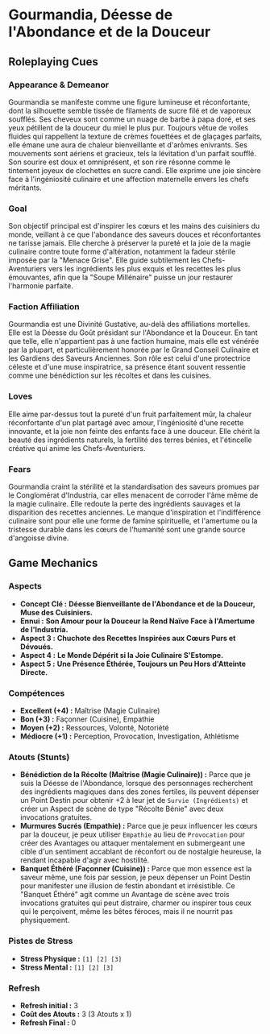 # Gourmandia, Déesse de l'Abondance et de la Douceur

## Roleplaying Cues

### Appearance & Demeanor
Gourmandia se manifeste comme une figure lumineuse et réconfortante, dont la silhouette semble tissée de filaments de sucre filé et de vaporeux soufflés. Ses cheveux sont comme un nuage de barbe à papa doré, et ses yeux pétillent de la douceur du miel le plus pur. Toujours vêtue de voiles fluides qui rappellent la texture de crèmes fouettées et de glaçages parfaits, elle émane une aura de chaleur bienveillante et d'arômes enivrants. Ses mouvements sont aériens et gracieux, tels la lévitation d'un parfait soufflé. Son sourire est doux et omniprésent, et son rire résonne comme le tintement joyeux de clochettes en sucre candi. Elle exprime une joie sincère face à l'ingéniosité culinaire et une affection maternelle envers les chefs méritants.

### Goal
Son objectif principal est d'inspirer les cœurs et les mains des cuisiniers du monde, veillant à ce que l'abondance des saveurs douces et réconfortantes ne tarisse jamais. Elle cherche à préserver la pureté et la joie de la magie culinaire contre toute forme d'altération, notamment la fadeur stérile imposée par la "Menace Grise". Elle guide subtilement les Chefs-Aventuriers vers les ingrédients les plus exquis et les recettes les plus émouvantes, afin que la "Soupe Millénaire" puisse un jour restaurer l'harmonie parfaite.

### Faction Affiliation
Gourmandia est une Divinité Gustative, au-delà des affiliations mortelles. Elle est la Déesse du Goût présidant sur l'Abondance et la Douceur. En tant que telle, elle n'appartient pas à une faction humaine, mais elle est vénérée par la plupart, et particulièrement honorée par le Grand Conseil Culinaire et les Gardiens des Saveurs Anciennes. Son rôle est celui d'une protectrice céleste et d'une muse inspiratrice, sa présence étant souvent ressentie comme une bénédiction sur les récoltes et dans les cuisines.

### Loves
Elle aime par-dessus tout la pureté d'un fruit parfaitement mûr, la chaleur réconfortante d'un plat partagé avec amour, l'ingéniosité d'une recette innovante, et la joie non feinte des enfants face à une douceur. Elle chérit la beauté des ingrédients naturels, la fertilité des terres bénies, et l'étincelle créative qui anime les Chefs-Aventuriers.

### Fears
Gourmandia craint la stérilité et la standardisation des saveurs promues par le Conglomérat d'Industria, car elles menacent de corroder l'âme même de la magie culinaire. Elle redoute la perte des ingrédients sauvages et la disparition des recettes anciennes. Le manque d'inspiration et l'indifférence culinaire sont pour elle une forme de famine spirituelle, et l'amertume ou la tristesse durable dans les cœurs de l'humanité sont une grande source d'angoisse divine.

## Game Mechanics

### Aspects

*   **Concept Clé :** **Déesse Bienveillante de l'Abondance et de la Douceur, Muse des Cuisiniers.**
*   **Ennui :** **Son Amour pour la Douceur la Rend Naïve Face à l'Amertume de l'Industria.**
*   **Aspect 3 :** **Chuchote des Recettes Inspirées aux Cœurs Purs et Dévoués.**
*   **Aspect 4 :** **Le Monde Dépérit si la Joie Culinaire S'Estompe.**
*   **Aspect 5 :** **Une Présence Éthérée, Toujours un Peu Hors d'Atteinte Directe.**

### Compétences

*   **Excellent (+4) :** Maîtrise (Magie Culinaire)
*   **Bon (+3) :** Façonner (Cuisine), Empathie
*   **Moyen (+2) :** Ressources, Volonté, Notoriété
*   **Médiocre (+1) :** Perception, Provocation, Investigation, Athlétisme

### Atouts (Stunts)

*   **Bénédiction de la Récolte (Maîtrise (Magie Culinaire)) :** Parce que je suis la Déesse de l'Abondance, lorsque des personnages recherchent des ingrédients magiques dans des zones fertiles, ils peuvent dépenser un Point Destin pour obtenir +2 à leur jet de `Survie (Ingrédients)` et créer un Aspect de scène de type "Récolte Bénie" avec deux invocations gratuites.
*   **Murmures Sucrés (Empathie) :** Parce que je peux influencer les cœurs par la douceur, je peux utiliser `Empathie` au lieu de `Provocation` pour créer des Avantages ou attaquer mentalement en submergeant une cible d'un sentiment accablant de réconfort ou de nostalgie heureuse, la rendant incapable d'agir avec hostilité.
*   **Banquet Éthéré (Façonner (Cuisine)) :** Parce que mon essence est la saveur même, une fois par session, je peux dépenser un Point Destin pour manifester une illusion de festin abondant et irrésistible. Ce "Banquet Éthéré" agit comme un Avantage de scène avec trois invocations gratuites qui peut distraire, charmer ou inspirer tous ceux qui le perçoivent, même les bêtes féroces, mais il ne nourrit pas physiquement.

### Pistes de Stress

*   **Stress Physique :** `[1] [2] [3]`
*   **Stress Mental :** `[1] [2] [3]`

### Refresh

*   **Refresh initial :** 3
*   **Coût des Atouts :** 3 (3 Atouts x 1)
*   **Refresh Final :** 0